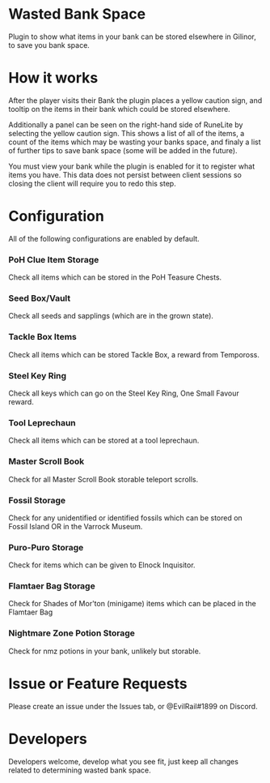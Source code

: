 # Wasted Bank Space
Plugin to show what items in your bank can be stored elsewhere in Gilinor, to save you bank space.

# How it works
After the player visits their Bank the plugin places a yellow caution sign, and tooltip on the items in their bank which could be stored elsewhere.

Additionally a panel can be seen on the right-hand side of RuneLite by selecting the yellow caution sign. This shows a list of all of the items, a count of the items which may be wasting your banks space, and finaly a list of further tips to save bank space (some will be added in the future).

You must view your bank while the plugin is enabled for it to register what items you have. This data does not persist between client sessions so closing the client will require you to redo this step.

# Configuration
All of the following configurations are enabled by default.
### PoH Clue Item Storage
Check all items which can be stored in the PoH Teasure Chests.

### Seed Box/Vault
Check all seeds and sapplings (which are in the grown state).

### Tackle Box Items
Check all items which can be stored Tackle Box, a reward from Tempoross.

### Steel Key Ring
Check all keys which can go on the Steel Key Ring, One Small Favour reward.

### Tool Leprechaun
Check all items which can be stored at a tool leprechaun.

### Master Scroll Book
Check for all Master Scroll Book storable teleport scrolls.

### Fossil Storage
Check for any unidentified or identified fossils which can be stored on Fossil Island OR in the Varrock Museum.

### Puro-Puro Storage
Check for items which can be given to Elnock Inquisitor.

### Flamtaer Bag Storage
Check for Shades of Mor'ton (minigame) items which can be placed in the Flamtaer Bag 

### Nightmare Zone Potion Storage
Check for nmz potions in your bank, unlikely but storable.

# Issue or Feature Requests
Please create an issue under the Issues tab, or @EvilRail#1899 on Discord.

# Developers
Developers welcome, develop what you see fit, just keep all changes related to determining wasted bank space. 
